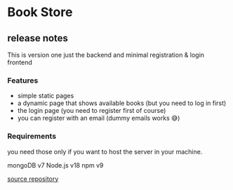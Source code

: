# Book Store


## release notes
This is version one
just the backend and minimal registration & login frontend

### Features
- simple static pages
- a dynamic page that shows available books (but you need to log in first)
- the login page (you need to register first of course)
- you can register with an email (dummy emails works 😅)

### Requirements
you need those only if you want to host the server in your machine.


mongoDB v7
Node.js v18
npm v9


[source repository](https://www.github.com/99yh/book-store)
